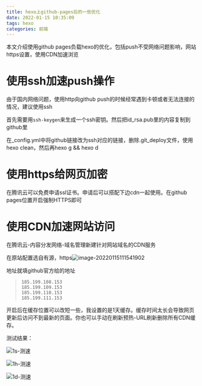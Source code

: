 ```yaml
---
title: hexo上github-pages后的一些优化
date: 2022-01-15 10:35:09
tags: hexo
categories: 前端
---
```


本文介绍使用github pages负载hexo的优化，包括push不受网络问题影响，网站https设置，使用CDN加速浏览

<!--more-->

# 使用ssh加速push操作

由于国内网络问题，使用http向github push的时候经常遇到卡顿或者无法连接的情况，建议使用ssh

首先需要用`ssh-keygen`来生成一个ssh密钥。然后把id_rsa.pub里的内容复制到github里

在_config.yml中将github链接改为ssh对应的链接，删除.git_deploy文件，使用hexo clean，然后再hexo g && hexo d



# 使用https给网页加密

在腾讯云可以免费申请ssl证书。申请后可以搭配下边cdn一起使用。在github pages位置开启强制HTTPS即可

# 使用CDN加速网站访问

在腾讯云-内容分发网络-域名管理新建针对网站域名的CDN服务

在原站配置选自有源，https![image-20220115111541902](https://gitee.com/Squirrel_01/img/raw/master/img/image-20220115111541902.png)

地址就填github官方给的地址

>```
>185.199.108.153
>185.199.109.153
>185.199.110.153
>185.199.111.153
>```

开启后在缓存位置可以改短一些，我设置的是1天缓存。缓存时间太长会导致网页更新后访问不到最新的页面。你也可以手动在刷新预热-URL刷新删除所有CDN缓存。

测试结果：

![1s-测速](https://gitee.com/Squirrel_01/img/raw/master/img/1s-%E6%B5%8B%E9%80%9F.png)

![1h-测速](https://gitee.com/Squirrel_01/img/raw/master/img/1h-%E6%B5%8B%E9%80%9F.png)

![1d-测速](https://gitee.com/Squirrel_01/img/raw/master/img/1d-%E6%B5%8B%E9%80%9F.png)
